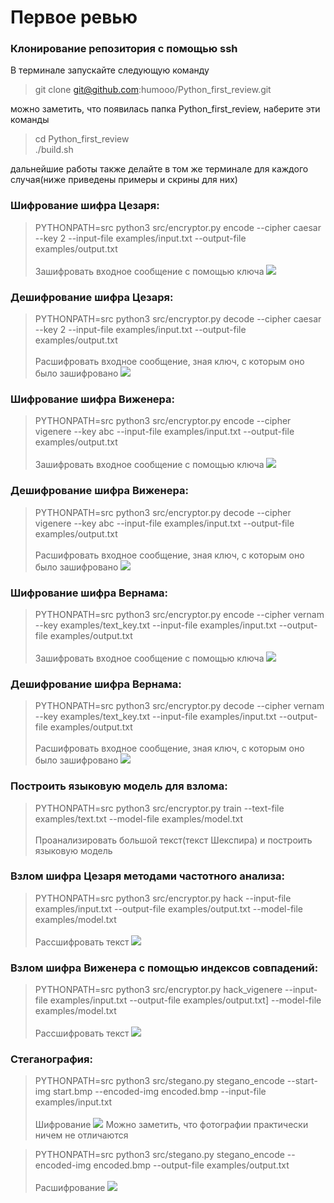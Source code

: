 # Первое ревью

### Клонирование репозитория с помощью ssh
В терминале запускайте следующую команду
> git clone git@github.com:humooo/Python_first_review.git

можно заметить, что появилась папка Python_first_review, наберите эти команды
> cd Python_first_review\
> ./build.sh

дальнейшие работы также делайте в том же терминале для каждого случая(ниже приведены примеры и скрины для них)

### Шифрование шифра Цезаря:
>  PYTHONPATH=src python3 src/encryptor.py encode --cipher caesar --key 2 --input-file examples/input.txt --output-file examples/output.txt \
> \
Зашифровать входное сообщение с помощью ключа
![](IMG/1.png)


### Дешифрование шифра Цезаря:
>  PYTHONPATH=src python3 src/encryptor.py decode --cipher caesar --key 2 --input-file examples/input.txt --output-file examples/output.txt \
> \
Расшифровать входное сообщение, зная ключ, с которым оно было зашифровано
![](IMG/2.png)


### Шифрование шифра Виженера:
>  PYTHONPATH=src python3 src/encryptor.py encode --cipher vigenere --key abc --input-file examples/input.txt --output-file examples/output.txt \
> \
Зашифровать входное сообщение с помощью ключа
![](IMG/3.png)


### Дешифрование шифра Виженера:
>  PYTHONPATH=src python3 src/encryptor.py decode --cipher vigenere --key abc --input-file examples/input.txt --output-file examples/output.txt \
> \
Расшифровать входное сообщение, зная ключ, с которым оно было зашифровано
![](IMG/4.png)


### Шифрование шифра Вернама:
>  PYTHONPATH=src python3 src/encryptor.py encode --cipher vernam --key examples/text_key.txt --input-file examples/input.txt --output-file examples/output.txt \
> \
Зашифровать входное сообщение с помощью ключа
![](IMG/5.png)


### Дешифрование шифра Вернама:
>  PYTHONPATH=src python3 src/encryptor.py decode --cipher vernam --key examples/text_key.txt --input-file examples/input.txt --output-file examples/output.txt \
> \
Расшифровать входное сообщение, зная ключ, с которым оно было зашифровано
![](IMG/6.png)

### Построить языковую модель для взлома:

> PYTHONPATH=src python3 src/encryptor.py train  --text-file examples/text.txt --model-file examples/model.txt \
> \
> Проанализировать большой текст(текст Шекспира) и построить языковую модель


### Взлом шифра Цезаря методами частотного анализа:

> PYTHONPATH=src python3 src/encryptor.py hack --input-file examples/input.txt --output-file examples/output.txt --model-file examples/model.txt \
> \
> Рассшифровать текст
![](IMG/7.png)


### Взлом шифра Виженера с помощью индексов совпадений:
> PYTHONPATH=src python3 src/encryptor.py hack_vigenere --input-file examples/input.txt --output-file examples/output.txt] --model-file examples/model.txt \
> \
> Рассшифровать текст
![](IMG/8.png)

### Стеганография:
> PYTHONPATH=src python3 src/stegano.py stegano_encode  --start-img start.bmp --encoded-img encoded.bmp --input-file examples/input.txt \
> \
Шифрование
![](IMG/9.png)
Можно заметить, что фотографии практически ничем не отличаются 


> PYTHONPATH=src python3 src/stegano.py stegano_encode --encoded-img encoded.bmp --output-file examples/output.txt \
> \
Расшифрование
![](IMG/10.png)